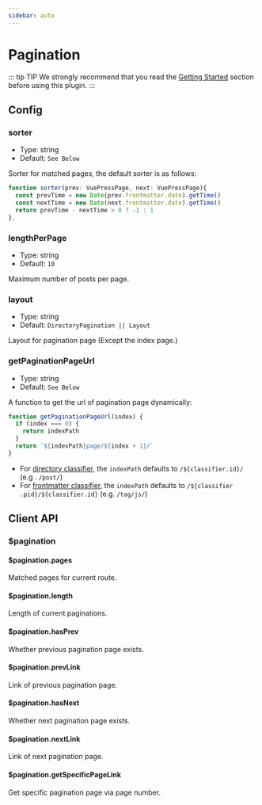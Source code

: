 ```yaml
---
sidebar: auto
---
```


# Pagination

::: tip TIP
We strongly recommend that you read the [Getting Started](../guide/getting-started.md) section before using this plugin.
:::

## Config

### sorter

- Type: string
- Default: `See Below`

Sorter for matched pages, the default sorter is as follows:

```typescript
function sorter(prev: VuePressPage, next: VuePressPage){
  const prevTime = new Date(prev.frontmatter.date).getTime()
  const nextTime = new Date(next.frontmatter.date).getTime()
  return prevTime - nextTime > 0 ? -1 : 1
},
```

### lengthPerPage

- Type: string
- Default: `10`

Maximum number of posts per page.

### layout

- Type: string
- Default: `DirectoryPagination || Layout`

Layout for pagination page (Except the index page.)

### getPaginationPageUrl

- Type: string
- Default: `See Below`

A function to get the url of pagination page dynamically:

```js
function getPaginationPageUrl(index) {
  if (index === 0) {
    return indexPath
  }
  return `${indexPath}page/${index + 1}/`
}
```

- For [directory classifier](../README.md#directory-classifier), the `indexPath` defaults to `/${classifier.id}/` (e.g
. `/post/`)
- For [frontmatter classifier](../README.md#frontmatter-classifier), the `indexPath` defaults to `/${classifier
.pid}/${classifier.id}` (e.g. 
`/tag/js/`)


## Client API

### $pagination

#### $pagination.pages

Matched pages for current route.

#### $pagination.length

Length of current paginations.

#### $pagination.hasPrev

Whether previous pagination page exists.

#### $pagination.prevLink

Link of previous pagination page.

#### $pagination.hasNext

Whether next pagination page exists.

#### $pagination.nextLink

Link of next pagination page.

#### $pagination.getSpecificPageLink

Get specific pagination page via page number.






